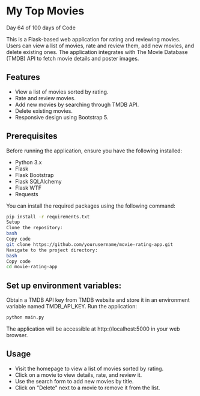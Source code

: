 # My Top Movies 
 Day 64 of 100 days of Code

This is a Flask-based web application for rating and reviewing movies. Users can view a list of movies, rate and review them, add new movies, and delete existing ones. The application integrates with The Movie Database (TMDB) API to fetch movie details and poster images.

## Features
* View a list of movies sorted by rating.
* Rate and review movies.
* Add new movies by searching through TMDB API.
* Delete existing movies.
* Responsive design using Bootstrap 5.

## Prerequisites
Before running the application, ensure you have the following installed:
* Python 3.x
* Flask
* Flask Bootstrap
* Flask SQLAlchemy
* Flask WTF
* Requests

You can install the required packages using the following command:

```bash
pip install -r requirements.txt
Setup
Clone the repository:
bash
Copy code
git clone https://github.com/yourusername/movie-rating-app.git
Navigate to the project directory:
bash
Copy code
cd movie-rating-app
```

## Set up environment variables:

Obtain a TMDB API key from TMDB website and store it in an environment variable named TMDB_API_KEY.
Run the application:

```bash
python main.py
```
The application will be accessible at http://localhost:5000 in your web browser.

## Usage
- Visit the homepage to view a list of movies sorted by rating.
- Click on a movie to view details, rate, and review it.
- Use the search form to add new movies by title.
- Click on "Delete" next to a movie to remove it from the list.
